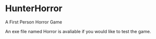 # HunterHorror
A First Person Horror Game

An exe file named Horror is avaliable if you would like to test the game.
